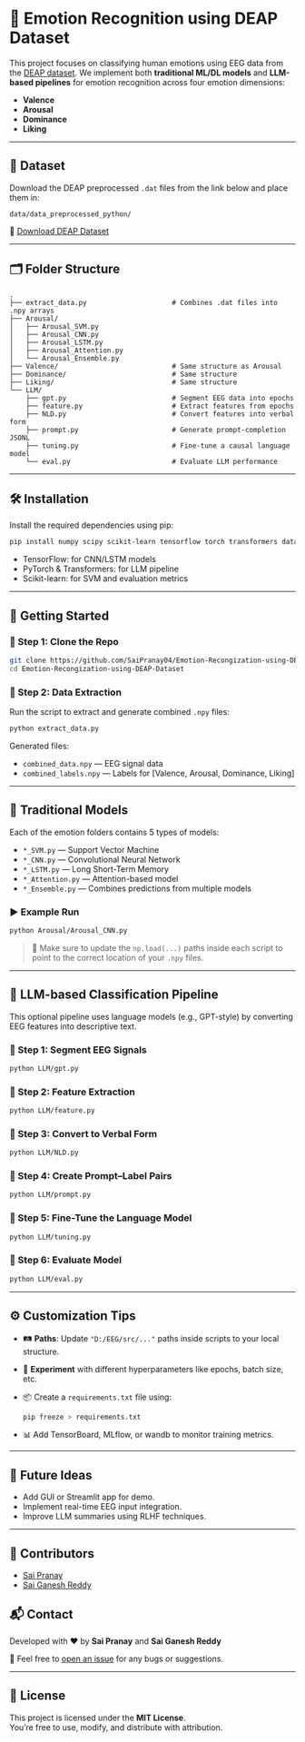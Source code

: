 
# 🧠 Emotion Recognition using DEAP Dataset

This project focuses on classifying human emotions using EEG data from the [DEAP dataset](http://www.eecs.qmul.ac.uk/mmv/datasets/deap/). We implement both **traditional ML/DL models** and **LLM-based pipelines** for emotion recognition across four emotion dimensions:

- **Valence**
- **Arousal**
- **Dominance**
- **Liking**

---

## 📂 Dataset

Download the DEAP preprocessed `.dat` files from the link below and place them in:

```
data/data_preprocessed_python/
```

🔗 [Download DEAP Dataset](https://drive.google.com/drive/folders/REPLACE_WITH_YOUR_LINK)


---

## 🗂️ Folder Structure

```
.
├── extract_data.py                     # Combines .dat files into .npy arrays
├── Arousal/
│   ├── Arousal_SVM.py
│   ├── Arousal_CNN.py
│   ├── Arousal_LSTM.py
│   ├── Arousal_Attention.py
│   └── Arousal_Ensemble.py
├── Valence/                            # Same structure as Arousal
├── Dominance/                          # Same structure
├── Liking/                             # Same structure
└── LLM/
    ├── gpt.py                          # Segment EEG data into epochs
    ├── feature.py                      # Extract features from epochs
    ├── NLD.py                          # Convert features into verbal form
    ├── prompt.py                       # Generate prompt-completion JSONL
    ├── tuning.py                       # Fine-tune a causal language model
    └── eval.py                         # Evaluate LLM performance
```

---

## 🛠️ Installation

Install the required dependencies using pip:

```bash
pip install numpy scipy scikit-learn tensorflow torch transformers datasets
```

- TensorFlow: for CNN/LSTM models  
- PyTorch & Transformers: for LLM pipeline  
- Scikit-learn: for SVM and evaluation metrics

---

## 🚀 Getting Started

### 🔹 Step 1: Clone the Repo

```bash
git clone https://github.com/SaiPranay04/Emotion-Recongization-using-DEAP-Dataset.git
cd Emotion-Recongization-using-DEAP-Dataset
```

### 🔹 Step 2: Data Extraction

Run the script to extract and generate combined `.npy` files:

```bash
python extract_data.py
```

Generated files:

- `combined_data.npy` — EEG signal data  
- `combined_labels.npy` — Labels for [Valence, Arousal, Dominance, Liking]

---

## 🤖 Traditional Models

Each of the emotion folders contains 5 types of models:

- `*_SVM.py` — Support Vector Machine
- `*_CNN.py` — Convolutional Neural Network
- `*_LSTM.py` — Long Short-Term Memory
- `*_Attention.py` — Attention-based model
- `*_Ensemble.py` — Combines predictions from multiple models

### ▶️ Example Run

```bash
python Arousal/Arousal_CNN.py
```

> 📌 Make sure to update the `np.load(...)` paths inside each script to point to the correct location of your `.npy` files.

---

## 💬 LLM-based Classification Pipeline

This optional pipeline uses language models (e.g., GPT-style) by converting EEG features into descriptive text.

### 🔸 Step 1: Segment EEG Signals

```bash
python LLM/gpt.py
```

### 🔸 Step 2: Feature Extraction

```bash
python LLM/feature.py
```

### 🔸 Step 3: Convert to Verbal Form

```bash
python LLM/NLD.py
```

### 🔸 Step 4: Create Prompt–Label Pairs

```bash
python LLM/prompt.py
```

### 🔸 Step 5: Fine-Tune the Language Model

```bash
python LLM/tuning.py
```

### 🔸 Step 6: Evaluate Model

```bash
python LLM/eval.py
```

---

## ⚙️ Customization Tips

- 🛤️ **Paths**: Update `"D:/EEG/src/..."` paths inside scripts to your local structure.
- 🧪 **Experiment** with different hyperparameters like epochs, batch size, etc.
- 📦 Create a `requirements.txt` file using:

  ```bash
  pip freeze > requirements.txt
  ```

- 📊 Add TensorBoard, MLflow, or wandb to monitor training metrics.

---

## 📌 Future Ideas

- Add GUI or Streamlit app for demo.
- Implement real-time EEG input integration.
- Improve LLM summaries using RLHF techniques.

---
## 👥 Contributors

- [Sai Pranay](https://github.com/SaiPranay04)
- [Sai Ganesh Reddy](https://github.com/sabadusaiganeshreddy)

## 📬 Contact

Developed with ❤️ by **Sai Pranay** and **Sai Ganesh Reddy**

📧 Feel free to [open an issue](https://github.com/SaiPranay04/Emotion-Recongization-using-DEAP-Dataset/issues) for any bugs or suggestions.

---

## 🪪 License

This project is licensed under the **MIT License**.  
You’re free to use, modify, and distribute with attribution.
